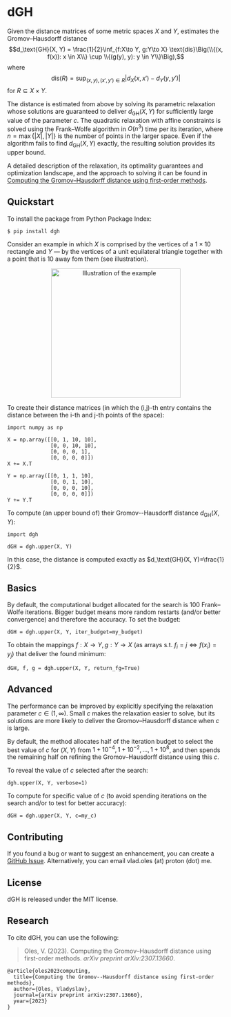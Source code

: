# dGH

Given the distance matrices of some metric spaces $X$ and $Y$, estimates the Gromov–Hausdorff distance $$d_\text{GH}(X, Y) = \frac{1}{2}\inf_{f:X\to Y, g:Y\to X} \text{dis}\Big(\\{(x, f(x)): x \in X\\} \cup \\{(g(y), y): y \in Y\\}\Big),$$ where $$\text{dis}(R) = \sup_{(x, y), (x', y') \in R} |d_X(x, x') - d_Y(y, y')|$$ for $R \subseteq X \times Y$.

The distance is estimated from above by solving its parametric relaxation whose solutions are guaranteed to deliver $d_\text{GH}(X, Y)$ for sufficiently large value of the parameter $c$. The quadratic relaxation with affine constraints is solved using the Frank–Wolfe algorithm in $O(n^3)$ time per its iteration, where $n = \max\{|X|, |Y|\}$ is the number of points in the larger space. Even if the algorithm fails to find $d_\text{GH}(X, Y)$ exactly, the resulting solution provides its upper bound.

A detailed description of the relaxation, its optimality guarantees and optimization landscape, and the approach to solving it can be found in [Computing the Gromov–Hausdorff distance using first-order methods](https://arxiv.org/pdf/2307.13660.pdf).

## Quickstart

To install the package from Python Package Index:

```$ pip install dgh```

Consider an example in which $X$ is comprised by the vertices of a $1 \times 10$ rectangle and $Y$ — by the vertices of a unit equilateral triangle together with a point that is 10 away fom them (see illustration).

<p align="center">
    <img src="https://github.com/vlad-oles/dgh/blob/main/illustration.svg" alt="Illustration of the example" width="300"/>
</p>

To create their distance matrices (in which the (i,j)-th entry contains the distance between the i-th and j-th points of the space):

```
import numpy as np

X = np.array([[0, 1, 10, 10],
              [0, 0, 10, 10],
              [0, 0, 0, 1],
              [0, 0, 0, 0]])
X += X.T

Y = np.array([[0, 1, 1, 10],
              [0, 0, 1, 10],
              [0, 0, 0, 10],
              [0, 0, 0, 0]])
Y += Y.T
```

To compute (an upper bound of) their Gromov--Hausdorff distance $d_\text{GH}(X, Y)$:

```
import dgh

dGH = dgh.upper(X, Y)
```

In this case, the distance is computed exactly as $d_\text{GH}(X, Y)=\frac{1}{2}$. 

## Basics

By default, the computational budget allocated for the search is 100 Frank–Wolfe iterations. Bigger budget means more random restarts (and/or better convergence) and therefore the accuracy. To set the budget:

```dGH = dgh.upper(X, Y, iter_budget=my_budget)```

To obtain the mappings $f:X\to Y, g:Y\to X$ (as arrays s.t. $f_i = j \Leftrightarrow f(x_i) = y_j$) that deliver the found minimum:

```dGH, f, g = dgh.upper(X, Y, return_fg=True)```

## Advanced
The performance can be improved by explicitly specifying the relaxation parameter $c \in (1, \infty)$. Small $c$ makes the relaxation easier to solve, but its solutions are more likely to deliver the Gromov–Hausdorff distance when $c$ is large.

By default, the method allocates half of the iteration budget to select the best value of $c$ for $(X, Y)$ from $1+10^{-4}, 1+10^{-2},\ldots,1+10^8$, and then spends the remaining half on refining the Gromov–Hausdorff distance using this $c$.

To reveal the value of $c$ selected after the search:

```dgh.upper(X, Y, verbose=1)```

To compute for specific value of $c$ (to avoid spending iterations on the search and/or to test for better accuracy):

```dGH = dgh.upper(X, Y, c=my_c)```


## Contributing
If you found a bug or want to suggest an enhancement, you can create a [GitHub Issue](https://docs.github.com/en/issues/tracking-your-work-with-issues/creating-an-issue). Alternatively, you can email vlad.oles (at) proton (dot) me.

## License
dGH is released under the MIT license.

## Research
To cite dGH, you can use the following:
<blockquote>
<p>Oles, V. (2023). Computing the Gromov–Hausdorff distance using first-order methods. <i>arXiv preprint arXiv:2307.13660</i>.</p>
</blockquote>
<pre><code>@article{oles2023computing,
  title={Computing the Gromov--Hausdorff distance using first-order methods},
  author={Oles, Vladyslav},
  journal={arXiv preprint arXiv:2307.13660},
  year={2023}
}
</code></pre>
